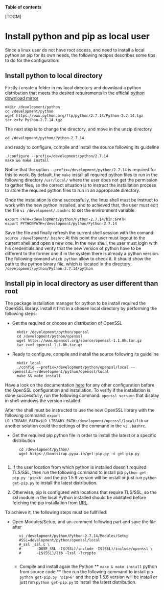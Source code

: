 **Table of contents**

[TOCM]

# Install python and pip as local user
Since a linux user do not have root access, and need to install a local python an pip for its own needs, the following recipes describes some tips to do for the configuration:

## Install python to local directory
Firstly i create a folder in my local directory and download a python distribution that meets the desired requirements in the official [python download mirror](https://www.python.org/ftp/python/ "Python download mirror")

````
mkdir /development/python
cd /development/python
wget https://www.python.org/ftp/python/2.7.14/Python-2.7.14.tgz
tar zxfv Python-2.7.14.tgz
````
The next step is to change the directory, and move in the unzip directory

````
cd /development/python/Python-2.7.14
````
and ready to configure, compile and install the source following its guideline
````
./configure --prefix=/development/python/2.7.14
make && make install
````
Notice that the option `--prefix=/development/python/2.7.14` is required for this to work. By default, the `make` install all required python files to run in the following directory `/usr/local/` where the user does not get the permission to gather files, so the correct situation is to instruct the installation process to store the required python files to run in an appropriate directory.

Once the installation is done successfully, the linux shell must be instruct to work with the new python installed, and to achieved that, the user must edit the file 
`vi /development/.bashrc` to set the environment variable:

```
export PATH=/development/python/Python-2.7.14/bin:$PATH
export PYTHONPATH=/development/python/Python-2.7.14
```
Save the file and finally refresh the current shell session with the comand:
`source /development/.bashrc`
At this point the user must logout to the current shell and open a new one. In the new shell, the user must login with his credentials and verify that the new version of python have to be different to the former one if in the system there is already a python version.
The following comand `which python` allow to check it.
It should show the path to the python binary file, which is located in the directory: 
`/development/python/Python-2.7.14/python`

## Install pip in local directory as user different than root

The package installation manager for python to be install required the OpenSSL library. Install it first in a chosen local directory by 
performing the following steps:
    
   * Get the required or choose an distribution of OpenSSL
   
      ````
        mkdir /development/python/openssl
        cd /development/python/openssl
        wget https://www.openssl.org/source/openssl-1.1.0h.tar.gz
        tar zxvf openssl-1.1.0h.tar.gz 
      ````
      
   * Ready to configure, compile and install the source following its guideline
    
      ````
        mkdir local
        ./config --prefix=/development/python/openssl/local --openssldir=/development/python/openssl/local
        make && make install
      ````
    
Have a look on the documentation [here](https://github.com/openssl/openssl/blob/OpenSSL_1_0_2-stable/INSTALL) for any other configuration 
before the OpenSSL configuration and installation.
To verify if the installation is done successfully, run the following command: `openssl version` that display in shell windows the version 
installed.

After the shell must be instructed to use the new OpenSSL library with the following command:
`export LD_LIBRARY_PATH=$LD_LIBRARY_PATH:/development/openssl/local/lib` 
or another solution could the settings of the command in the `vi .bashrc`. 

* Get the required pip python file in order to install the latest or a specific distribution

   ````
      cd /development/python/
      wget https://bootstrap.pypa.io/get-pip.py -o get-pip.py
      
   ````
1. If the user location from which python is installed doesn't required TLS/SSL, then run the following command to install pip
`python get-pip.py 'pip>6'` and the pip 1.5.6 version will be install or just run `python get-pip.py` to install the latest distribution.

2. Otherwise, pip is configured with locations that require TLS/SSL, so the ssl module in the local Python installed should be abilitated 
before fetching the pip installation from [URL](https://pypi.python.org/simple/pip/).

To achieve it, the following steps must be fullfilled:
 
 * Open Modules/Setup, and un-comment following part and save the file after
 
   ````
      vi /development/python/Python-2.7.14/Modules/Setup
      #SSL=development/python/openssl/local
      #_ssl _ssl.c \
      #       -DUSE_SSL -I$(SSL)/include -I$(SSL)/include/openssl \
      #       -L$(SSL)/lib -lssl -lcrypto
      
   ````
   
   * Compile and install again the Python
      ** `make & make install` python from source code 
      ** then run the following command to install pip `python get-pip.py 'pip>6'` and the pip 1.5.6 version will be install or just run 
      `python get-pip.py` to install the latest distribution.
